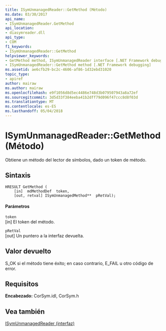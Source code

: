 ```yaml
---
title: ISymUnmanagedReader::GetMethod (Método)
ms.date: 03/30/2017
api_name:
- ISymUnmanagedReader.GetMethod
api_location:
- diasymreader.dll
api_type:
- COM
f1_keywords:
- ISymUnmanagedReader::GetMethod
helpviewer_keywords:
- GetMethod method, ISymUnmanagedReader interface [.NET Framework debugging]
- ISymUnmanagedReader::GetMethod method [.NET Framework debugging]
ms.assetid: ae6cfb29-bc2c-4606-af86-1d32ebd31020
topic_type:
- apiref
author: mairaw
ms.author: mairaw
ms.openlocfilehash: e9f1056d8d5ec4486e748d3b079507943a8a72ef
ms.sourcegitcommit: 3d5d33f384eeba41b2dff79d096f47ccc8d8f03d
ms.translationtype: MT
ms.contentlocale: es-ES
ms.lasthandoff: 05/04/2018
---
```

# <a name="isymunmanagedreadergetmethod-method"></a>ISymUnmanagedReader::GetMethod (Método)
Obtiene un método del lector de símbolos, dado un token de método.  
  
## <a name="syntax"></a>Sintaxis  
  
```  
HRESULT GetMethod (  
    [in]  mdMethodDef  token,  
    [out, retval] ISymUnmanagedMethod**  pRetVal);  
```  
  
#### <a name="parameters"></a>Parámetros  
 `token`  
 [in] El token del método.  
  
 `pRetVal`  
 [out] Un puntero a la interfaz devuelta.  
  
## <a name="return-value"></a>Valor devuelto  
 S_OK si el método tiene éxito; en caso contrario, E_FAIL u otro código de error.  
  
## <a name="requirements"></a>Requisitos  
 **Encabezado:** CorSym.idl, CorSym.h  
  
## <a name="see-also"></a>Vea también  
 [ISymUnmanagedReader (interfaz)](../../../../docs/framework/unmanaged-api/diagnostics/isymunmanagedreader-interface.md)
